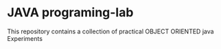 # JAVA programing-lab
 
This repository contains a collection of practical OBJECT ORIENTED java Experiments



